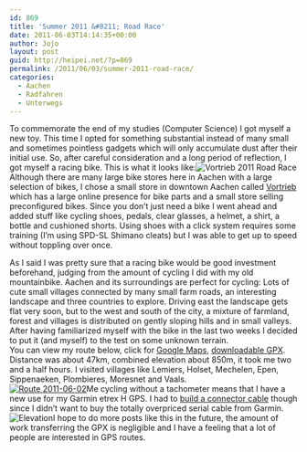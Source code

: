 ```yaml
---
id: 869
title: 'Summer 2011 &#8211; Road Race'
date: 2011-06-03T14:14:35+00:00
author: Jojo
layout: post
guid: http://heipei.net/?p=869
permalink: /2011/06/03/summer-2011-road-race/
categories:
  - Aachen
  - Radfahren
  - Unterwegs
---
```

<p class="hyphenate">
  To commemorate the end of my studies (Computer Science) I got myself a new toy. This time I opted for something substantial instead of many small and sometimes pointless gadgets which will only accumulate dust after their initial use. So, after careful consideration and a long period of reflection, I got myself a racing bike. This is what it looks like:<img src="/weblog/vortrieb_2011_rr.jpg" alt="Vortrieb 2011 Road Race" class="aligncenter" />Although there are many large bike stores here in Aachen with a large selection of bikes, I chose a small store in downtown Aachen called <a href="http://www.vortrieb.com">Vortrieb</a> which has a large online presence for bike parts and a small store selling preconfigured bikes. Since you don&#8217;t just need a bike I went ahead and added stuff like cycling shoes, pedals, clear glasses, a helmet, a shirt, a bottle and cushioned shorts. Using shoes with a click system requires some training (I&#8217;m using SPD-SL Shimano cleats) but I was able to get up to speed without toppling over once.
</p>

<p class="hyphenate">
  As I said I was pretty sure that a racing bike would be good investment beforehand, judging from the amount of cycling I did with my old mountainbike. Aachen and its surroundings are perfect for cycling: Lots of cute small villages connected by many small farm roads, an interesting landscape and three countries to explore. Driving east the landscape gets flat very soon, but to the west and south of the city, a mixture of farmland, forest and villages is distributed on gently sloping hills and in small valleys. After having familiarized myself with the bike in the last two weeks I decided to put it (and myself) to the test on some unknown terrain.<br /> You can view my route below, click for <a href="http://maps.google.com/maps/ms?ie=UTF&#038;msa=0&#038;msid=212517608340071339952.0004a4cbb7c3e3d4d053a">Google Maps</a>, <a href="/weblog/track_2011_06_02.gpx">downloadable GPX</a>. Distance was about 47km, combined elevation about 850m, it took me two and a half hours. I visited villages like Lemiers, Holset, Mechelen, Epen, Sippenaeken, Plombieres, Moresnet and Vaals.<br /> <a href="http://maps.google.com/maps/ms?ie=UTF&#038;msa=0&#038;msid=212517608340071339952.0004a4cbb7c3e3d4d053a"><img src="/weblog/track_2011_06_02.png" alt="Route 2011-06-02" class="aligncenter" /></a>Me cycling without a tachometer means that I have a new use for my Garmin etrex H GPS. I had to <a href="http://www.jens-seiler.de/etrex/datacable.html">build a connector cable</a> though since I didn&#8217;t want to buy the totally overpriced serial cable from Garmin.<br /> <img src="/weblog/track_2011_06_02_elevation.png" alt="Elevation" class="aligncenter" />I hope to do more posts like this in the future, the amount of work transferring the GPX is negligible and I have a feeling that a lot of people are interested in GPS routes.
</p>